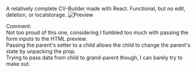 A relatively complete CV-Builder made with React. Functional, but no edit, deletion, or localstorage.
![Preview](https://i.imgur.com/qR9QGN7.png)

<div>Comment:</div>
<div>Not too proud of this one, considering I fumbled too much with passing the form inputs to the HTML preview.</div>
<div>Passing the parent's setter to a child allows the child to change the parent's state by unpacking the prop.</div>
<div>Trying to pass data from child to grand-parent though, I can barely try to make out.</div>
